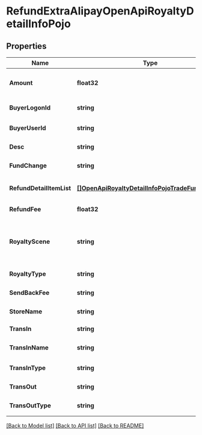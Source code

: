 # RefundExtraAlipayOpenApiRoyaltyDetailInfoPojo

## Properties
Name | Type | Description | Notes
------------ | ------------- | ------------- | -------------
**Amount** | **float32** | 分账的金额，单位为元 | [default to null]
**BuyerLogonId** | **string** | 买家支付宝账号 | [default to null]
**BuyerUserId** | **string** | 买家在支付宝的用户id | [default to null]
**Desc** | **string** | 分账描述 | [default to null]
**FundChange** | **string** | 分账变更消息 | [default to null]
**RefundDetailItemList** | [**[]OpenApiRoyaltyDetailInfoPojoTradeFundBillItem**](OpenApiRoyaltyDetailInfoPojoTradeFundBillItem.md) | 退款使用的资金渠道 | [optional] [default to null]
**RefundFee** | **float32** | 总退款金额 | [default to null]
**RoyaltyScene** | **string** | 可选值：达人佣金、平台服务费、技术服务费、其他 | [default to null]
**RoyaltyType** | **string** | 分账类型 | [default to null]
**SendBackFee** | **string** | 买家实际退款金额 | [default to null]
**StoreName** | **string** | 交易场景 | [default to null]
**TransIn** | **string** | 收入方账户 | [default to null]
**TransInName** | **string** | 分账收款方姓名 | [default to null]
**TransInType** | **string** | 收入方账户类型 | [default to null]
**TransOut** | **string** | 支出方账户 | [default to null]
**TransOutType** | **string** | 支出方账户类型 | [default to null]

[[Back to Model list]](../README.md#documentation-for-models) [[Back to API list]](../README.md#documentation-for-api-endpoints) [[Back to README]](../README.md)


